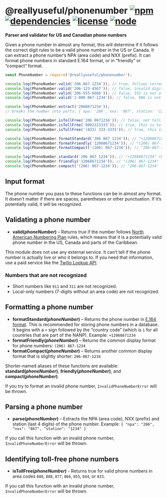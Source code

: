 # @reallyuseful/phonenumber [![npm](https://img.shields.io/npm/v/@reallyuseful/phonenumber.svg)](https://www.npmjs.com/package/@reallyuseful/phonenumber) [![dependencies](https://img.shields.io/david/natesilva/phonenumber.svg)](https://www.npmjs.com/package/@reallyuseful/phonenumber) [![license](https://img.shields.io/github/license/natesilva/phonenumber.svg)](https://github.com/natesilva/phonenumber/blob/master/LICENSE) [![node](https://img.shields.io/node/v/@reallyuseful/phonenumber.svg)](https://www.npmjs.com/package/@reallyuseful/phonenumber)

**Parser and validator for US and Canadian phone numbers**

Given a phone number in almost any format, this will determine if it follows the correct digit rules to be a valid phone number in the US or Canada. It can extract a phone number’s NPA (area code) and NXX (prefix). It can format phone numbers in standard E.164 format, or in “friendly” or “compact” format.

```javascript
const PhoneNumber = require('@reallyuseful/phonenumber');

console.log(PhoneNumber.valid('206.867.1234')); // true, follows correct digit pattern
console.log(PhoneNumber.valid('206-123-4567')); // false, invalid digit pattern
console.log(PhoneNumber.valid('206-555-6666')); // false, 555 is not a valid NXX
console.log(PhoneNumber.valid('1-006-867-1234')); // false, 006 is not a valid NPA

console.log(PhoneNumber.extract('2068671234'));
// breaks the number into parts: { npa: '206', nxx: '867', station: '1234' }

console.log(PhoneNumber.isTollFree('206 8671234')); // false, not toll-free
console.log(PhoneNumber.isTollFree('8002223333')); // true, this is toll-free
console.log(PhoneNumber.isTollFree('(833) 333-3333')); // true, this is toll-free

console.log(PhoneNumber.formatStandard('206 867 1234')); // "+12068671234" (E.164 format)
console.log(PhoneNumber.formatFriendly('12068671234')); // "(206) 867-1234"
console.log(PhoneNumber.formatCompact('(206) 867-1234')); // "206-867-1234"

console.log(PhoneNumber.standard('206 867 1234')); // "+12068671234" (E.164 format)
console.log(PhoneNumber.friendly('12068671234')); // "(206) 867-1234"
console.log(PhoneNumber.compact('(206) 867-1234')); // "206-867-1234"
```

## Input format

The phone number you pass to these functions can be in almost any format. It doesn’t matter if there are spaces, parentheses or other punctuation. If it’s potentially valid, it will be recognized.

## Validating a phone number

- **valid(_phoneNumber_)** – Returns true if the number follows [North American Numbering Plan](https://en.wikipedia.org/wiki/North_American_Numbering_Plan) rules, which means that it is a potentially valid phone number in the US, Canada and parts of the Caribbean.

This module does not use any external service. It can’t tell if the phone number is actually live or who it belongs to. If you need that information, use a paid service like the [Twilio Lookup API](https://www.twilio.com/lookup).

### Numbers that are not recognized

- Short numbers like `911` and `311` are not recognized.
- Local-only numbers (7-digits without an area code) are not recognized.

## Formatting a phone number

- **formatStandard(_phoneNumber_)** – Returns the phone number in [E.164 format](https://en.wikipedia.org/wiki/E.164). This is recommended for storing phone numbers in a database. It begins with a `+` sign followed by the “country code” (which is `1` for all countries that are part of the NANP). Example: `+12068671234`
- **formatFriendly(_phoneNumber_)** – Returns the common display format for phone numbers: `(206) 867-1234`
- **formatCompact(_phoneNumber_)** – Returns another common display format that is slightly shorter: `206-867-1234`

Shorter-named aliases of these functions are available: **standard(_phoneNumber_)**, **friendly(_phoneNumber_)**, and **compact(_phoneNumber_)**.

If you try to format an invalid phone number, `InvalidPhoneNumberError` will be thrown.

## Parsing a phone number

- **parse(_phoneNumber_)** – Extracts the NPA (area code), NXX (prefix) and station (last 4 digits) of the phone number. Example: `{ "npa": "206", "nxx": "867", "station": "1234" }`

If you call this function with an invalid phone number, `InvalidPhoneNumberError` will be thrown.

## Identifying toll-free phone numbers

- **isTollFree(_phoneNumber_)** - Returns true for valid phone numbers in area codes `800`, `888`, `877`, `866`, `855`, `844`, or `833`.

If you call this function with an invalid phone number, `InvalidPhoneNumberError` will be thrown.
